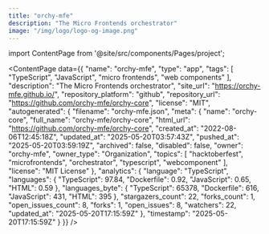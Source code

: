 ```yaml
---
title: "orchy-mfe"
description: "The Micro Frontends orchestrator"
image: "/img/logo/logo-og-image.png"
---
```

import ContentPage from '@site/src/components/Pages/project';

<ContentPage
    data={{
  "name": "orchy-mfe",
  "type": "app",
  "tags": [
    "TypeScript",
    "JavaScript",
    "micro frontends",
    "web components"
  ],
  "description": "The Micro Frontends orchestrator",
  "site_url": "https://orchy-mfe.github.io/",
  "repository_platform": "github",
  "repository_url": "https://github.com/orchy-mfe/orchy-core",
  "license": "MIT",
  "autogenerated": {
    "filename": "orchy-mfe.json",
    "meta": {
      "name": "orchy-core",
      "full_name": "orchy-mfe/orchy-core",
      "html_url": "https://github.com/orchy-mfe/orchy-core",
      "created_at": "2022-08-06T12:45:18Z",
      "updated_at": "2025-05-20T03:57:43Z",
      "pushed_at": "2025-05-20T03:59:19Z",
      "archived": false,
      "disabled": false,
      "owner": "orchy-mfe",
      "owner_type": "Organization",
      "topics": [
        "hacktoberfest",
        "microfrontends",
        "orchestrator",
        "typescript",
        "webcomponent"
      ],
      "license": "MIT License"
    },
    "analytics": {
      "language": "TypeScript",
      "languages": {
        "TypeScript": 97.84,
        "Dockerfile": 0.92,
        "JavaScript": 0.65,
        "HTML": 0.59
      },
      "languages_byte": {
        "TypeScript": 65378,
        "Dockerfile": 616,
        "JavaScript": 431,
        "HTML": 395
      },
      "stargazers_count": 22,
      "forks_count": 1,
      "open_issues_count": 8,
      "forks": 1,
      "open_issues": 8,
      "watchers": 22,
      "updated_at": "2025-05-20T17:15:59Z"
    },
    "timestamp": "2025-05-20T17:15:59Z"
  }
}}
/>
